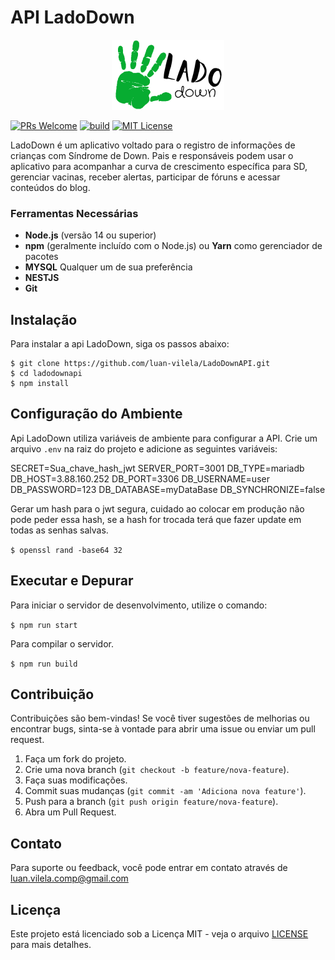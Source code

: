 
# API LadoDown

<p align="center">
	<img src="https://raw.githubusercontent.com/luan-vilela/LadoDown/main/src/assets/logo220x112.png" width="180" alt="Logo LadoDown" />
</p>

[![PRs Welcome](https://img.shields.io/badge/PRs-welcome-brightgreen.svg)](https://makeapullrequest.com) [![build](https://github.com/aseprite/aseprite/actions/workflows/build.yml/badge.svg)](https://github.com/aseprite/aseprite/actions/workflows/build.yml) [![MIT License](https://img.shields.io/badge/License-MIT-green.svg)](https://raw.githubusercontent.com/luan-vilela/LadoDown/main/LICENSE)

LadoDown é um aplicativo voltado para o registro de informações de crianças com Síndrome de Down. Pais e responsáveis podem usar o aplicativo para acompanhar a curva de crescimento específica para SD, gerenciar vacinas, receber alertas, participar de fóruns e acessar conteúdos do blog.


### Ferramentas Necessárias

-   **Node.js** (versão 14 ou superior)
-   **npm** (geralmente incluído com o Node.js) ou **Yarn** como gerenciador de pacotes
-   **MYSQL** Qualquer um de sua preferência
-   **NESTJS**
-   **Git** 


 ## Instalação 

Para instalar a api LadoDown, siga os passos abaixo:

    $ git clone https://github.com/luan-vilela/LadoDownAPI.git
    $ cd ladodownapi
    $ npm install
    
  ## Configuração do Ambiente

Api LadoDown utiliza variáveis de ambiente para configurar a API. Crie um arquivo `.env` na raiz do projeto e adicione as seguintes variáveis:

SECRET=Sua_chave_hash_jwt
SERVER_PORT=3001
DB_TYPE=mariadb
DB_HOST=3.88.160.252
DB_PORT=3306
DB_USERNAME=user
DB_PASSWORD=123
DB_DATABASE=myDataBase
DB_SYNCHRONIZE=false


Gerar um hash para o jwt segura, cuidado ao colocar  em produção não pode peder essa hash, se a hash for trocada terá que fazer update em todas as senhas salvas.

`$ openssl rand -base64 32`


## Executar e Depurar

Para iniciar o servidor de desenvolvimento, utilize o comando:

`$ npm run start ` 

Para compilar o servidor.

`$ npm run build`

## Contribuição

Contribuições são bem-vindas! Se você tiver sugestões de melhorias ou encontrar bugs, sinta-se à vontade para abrir uma issue ou enviar um pull request.

1.  Faça um fork do projeto.
2.  Crie uma nova branch (`git checkout -b feature/nova-feature`).
3.  Faça suas modificações.
4.  Commit suas mudanças (`git commit -am 'Adiciona nova feature'`).
5.  Push para a branch (`git push origin feature/nova-feature`).
6.  Abra um Pull Request.

## Contato

Para suporte ou feedback, você pode entrar em contato através de luan.vilela.comp@gmail.com 

## Licença

Este projeto está licenciado sob a Licença MIT - veja o arquivo [LICENSE](https://raw.githubusercontent.com/luan-vilela/LadoDown/main/LICENSE) para mais detalhes.

